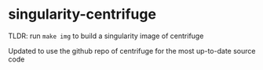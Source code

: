 # singularity-centrifuge

TLDR: run `make img` to build a singularity image of centrifuge

Updated to use the github repo of centrifuge for the most up-to-date source code
